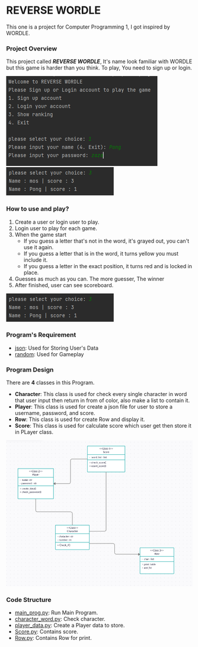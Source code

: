 # REVERSE WORDLE

This one is a project for Computer Programming 1, I got inspired by WORDLE.

### Project Overview

This project called ***REVERSE WORDLE***, It's name look familiar with WORDLE but this game is harder than you think.
To play, You need to sign up or login.

![REVERSE WORDLE Console Screen](image/console_image1.png)
![REVERSE WORDLE Console Screen](image/console_image2.png)

### How to use and play?
1. Create a user or login user to play.
2. Login user to play for each game.
3. When the game start
   * If you guess a letter that's not in the word, it's grayed out, you can't use it again.
   * If you guess a letter that is in the word, it turns yellow you must include it. 
   * If you guess a letter in the exact position, it turns red and is locked in place.
4. Guesses as much as you can. The more guesser, The winner
5. After finished, user can see scoreboard.

![REVERSE WORDLE Console Screen](image/console_image2.png)

### Program's Requirement
* [json](https://docs.python.org/3/library/json.html?highlight=json#module-json): Used for Storing User's Data
* [random](https://docs.python.org/3/library/random.html): Used for Gameplay

### Program Design
There are **4** classes in this Program.
* **Character**: This class is used for check every single character in word that user input then return in from of color, also make a list to contain it.
* **Player**: This class is used for create a json file for user to store a username, password, and score.
* **Row**: This class is used for create Row and display it.
* **Score**: This class is used for calculate score which user get then store it in PLayer class.

![REVERSE WORDLE Console Screen](image/table.png)

### Code Structure
* [main_prog.py](main_prog.py): Run Main Program.
* [character_word.py](character_word.py): Check character.
* [player_data.py](player_data.py): Create a Player data to store.
* [Score.py](score.py): Contains score.
* [Row.py](row.py): Contains Row for print.

